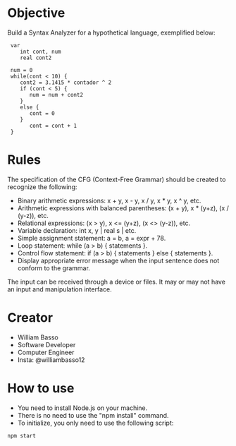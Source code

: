 # Objective

Build a Syntax Analyzer for a hypothetical language, exemplified below:

```
 var
    int cont, num
    real cont2

 num = 0
 while(cont < 10) {
    cont2 = 3.1415 * contador ^ 2
    if (cont < 5) {
       num = num + cont2
    }
    else {
       cont = 0
    }
       cont = cont + 1
 }
```

# Rules

The specification of the CFG (Context-Free Grammar) should be created to recognize the following:

- Binary arithmetic expressions: x + y, x - y, x / y, x \* y, x ^ y, etc.
- Arithmetic expressions with balanced parentheses: (x + y), x \* (y+z), (x / (y-z)), etc.
- Relational expressions: (x > y), x <= (y+z), (x <> (y-z)), etc.
- Variable declaration: int x, y | real s | etc.
- Simple assignment statement: a = b, a = expr + 78.
- Loop statement: while (a > b) { statements }.
- Control flow statement: if (a > b) { statements } else { statements }.
- Display appropriate error message when the input sentence does not conform to the grammar.

The input can be received through a device or files. It may or may not have an input and manipulation interface.

# Creator

- William Basso
- Software Developer
- Computer Engineer
- Insta: @williambasso12

# How to use

- You need to install Node.js on your machine.
- There is no need to use the "npm install" command.
- To initialize, you only need to use the following script:

```
npm start
```
